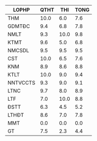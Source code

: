 |LOPHP   |QTHT|THI |TONG|
|--------|----|----|----|
|THM     |10.0|6.0 |7.6 |
|GDMTĐC  |9.4 |6.8 |7.8 |
|NMLT    |9.3 |10.0|9.8 |
|KTMT    |9.6 |5.0 |6.8 |
|NMCSDL  |9.5 |9.5 |9.5 |
|CST     |10.0|6.5 |7.6 |
|KNM     |8.9 |8.6 |8.8 |
|KTLT    |10.0|9.0 |9.4 |
|NNTVCCTS|9.3 |9.0 |9.1 |
|LTNC    |9.7 |8.0 |8.9 |
|LTF     |7.0 |10.0|8.8 |
|ĐSTT    |6.3 |4.5 |5.2 |
|LTHĐT   |8.6 |7.0 |7.8 |
|MMT     |0.0 |0.0 |0.0 |
|GT      |7.5 |2.3 |4.4 |
